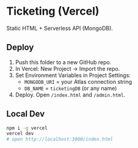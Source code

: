 # Ticketing (Vercel)

Static HTML + Serverless API (MongoDB).

## Deploy
1. Push this folder to a new GitHub repo.
2. In Vercel: New Project -> Import the repo.
3. Set Environment Variables in Project Settings:
   - `MONGODB_URI` = your Atlas connection string
   - `DB_NAME` = `ticketingDB` (or any name)
4. Deploy. Open `/index.html` and `/admin.html`.

## Local Dev
```bash
npm i -g vercel
vercel dev
# open http://localhost:3000/index.html
```
